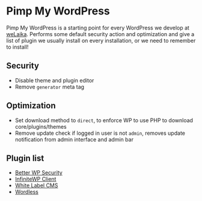# Pimp My WordPress

Pimp My WordPress is a starting point for every WordPress we develop at 
[weLaika](http://welaika.com). Performs some default security action and 
optimization and give a list of plugin we usually install on every installation,
or we need to remember to install!

## Security

* Disable theme and plugin editor
* Remove `generator` meta tag

## Optimization

* Set download method to `direct`, to enforce WP to use PHP to download 
  core/plugins/themes
* Remove update check if logged in user is not `admin`, removes update 
  notification from admin interface and admin bar

## Plugin list

* [Better WP Security](http://wordpress.org/extend/plugins/better-wp-security/)
* [InfiniteWP Client](http://wordpress.org/extend/plugins/iwp-client/)
* [White Label CMS](http://wordpress.org/extend/plugins/white-label-cms/)
* [Wordless](http://wordpress.org/extend/plugins/wordless/)
